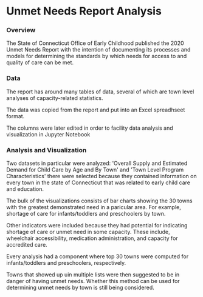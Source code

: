 # Unmet Needs Report Analysis

### Overview

The State of Connecticut Office of Early Childhood published the 2020 Unmet Needs Report with the intention 
of documenting its processes and models for determining the standards by which needs for access to and quality of care
can be met.

### Data

The report has around many tables of data, several of which are town level analyses of capacity-related statistics.

The data was copied from the report and put into an Excel spreadhseet format.

The columns were later edited in order to facility data analysis and visualization in Jupyter Notebook

### Analysis and Visualization

Two datasets in particular were analyzed: 'Overall Supply and Estimated Demand for Child Care by Age and By Town'
and 'Town Level Program Characteristics' there were selected because they contained information on every town in 
the state of Connecticut that was related to early child care and education.

The bulk of the visualizations consists of bar charts showing the 30 towns with the greatest demonstrated need
in a paricular area. For example, shortage of care for infants/toddlers and preschoolers by town.

Other indicators were included because they had potential for indicating shortage of care or unmet need in some
capacity. These include, wheelchair accessibility, medication administration, and capacity for accredited care.

Every analysis had a component where top 30 towns were computed for infants/toddlers and preschoolers,
respectively.

Towns that showed up uin multiple lists were then suggested to be in danger of having unmet needs.
Whether this method can be used for determining unmet needs by town is still being considered.
